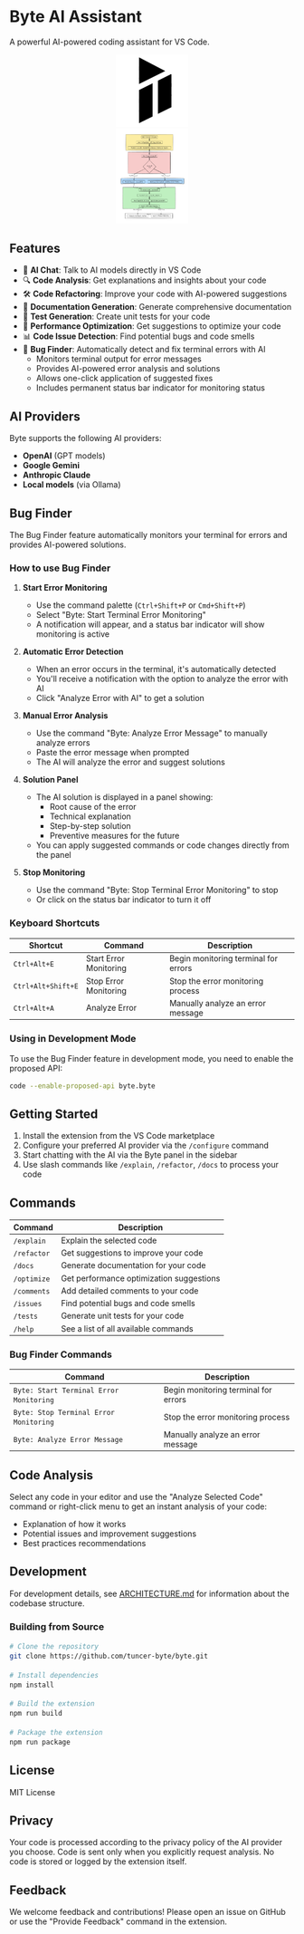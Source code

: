 # Byte AI Assistant

A powerful AI-powered coding assistant for VS Code.

<div align="center">
  <img src="media/icons/icon.png" alt="Byte AI Assistant" width="128">
</div>

<div align="center">
  <img src="public/architect.png" alt="Byte AI Architecture" width="128">
</div>

## Features

- 🤖 **AI Chat**: Talk to AI models directly in VS Code
- 🔍 **Code Analysis**: Get explanations and insights about your code
- 🛠️ **Code Refactoring**: Improve your code with AI-powered suggestions
- 📝 **Documentation Generation**: Generate comprehensive documentation
- 🧪 **Test Generation**: Create unit tests for your code
- 🚀 **Performance Optimization**: Get suggestions to optimize your code
- 📊 **Code Issue Detection**: Find potential bugs and code smells
- 🐛 **Bug Finder**: Automatically detect and fix terminal errors with AI
  - Monitors terminal output for error messages
  - Provides AI-powered error analysis and solutions
  - Allows one-click application of suggested fixes
  - Includes permanent status bar indicator for monitoring status

## AI Providers

Byte supports the following AI providers:

- **OpenAI** (GPT models)
- **Google Gemini**
- **Anthropic Claude**
- **Local models** (via Ollama)

## Bug Finder

The Bug Finder feature automatically monitors your terminal for errors and provides AI-powered solutions.

### How to use Bug Finder

1. **Start Error Monitoring**
   - Use the command palette (`Ctrl+Shift+P` or `Cmd+Shift+P`)
   - Select "Byte: Start Terminal Error Monitoring"
   - A notification will appear, and a status bar indicator will show monitoring is active

2. **Automatic Error Detection**
   - When an error occurs in the terminal, it's automatically detected
   - You'll receive a notification with the option to analyze the error with AI
   - Click "Analyze Error with AI" to get a solution

3. **Manual Error Analysis**
   - Use the command "Byte: Analyze Error Message" to manually analyze errors
   - Paste the error message when prompted
   - The AI will analyze the error and suggest solutions

4. **Solution Panel**
   - The AI solution is displayed in a panel showing:
     - Root cause of the error
     - Technical explanation
     - Step-by-step solution
     - Preventive measures for the future
   - You can apply suggested commands or code changes directly from the panel

5. **Stop Monitoring**
   - Use the command "Byte: Stop Terminal Error Monitoring" to stop
   - Or click on the status bar indicator to turn it off

### Keyboard Shortcuts

| Shortcut | Command | Description |
|----------|---------|-------------|
| `Ctrl+Alt+E` | Start Error Monitoring | Begin monitoring terminal for errors |
| `Ctrl+Alt+Shift+E` | Stop Error Monitoring | Stop the error monitoring process |
| `Ctrl+Alt+A` | Analyze Error | Manually analyze an error message |

### Using in Development Mode

To use the Bug Finder feature in development mode, you need to enable the proposed API:

```bash
code --enable-proposed-api byte.byte
```

## Getting Started

1. Install the extension from the VS Code marketplace
2. Configure your preferred AI provider via the `/configure` command
3. Start chatting with the AI via the Byte panel in the sidebar
4. Use slash commands like `/explain`, `/refactor`, `/docs` to process your code

## Commands

| Command | Description |
|---------|-------------|
| `/explain` | Explain the selected code |
| `/refactor` | Get suggestions to improve your code |
| `/docs` | Generate documentation for your code |
| `/optimize` | Get performance optimization suggestions |
| `/comments` | Add detailed comments to your code |
| `/issues` | Find potential bugs and code smells |
| `/tests` | Generate unit tests for your code |
| `/help` | See a list of all available commands |

### Bug Finder Commands

| Command | Description |
|---------|-------------|
| `Byte: Start Terminal Error Monitoring` | Begin monitoring terminal for errors |
| `Byte: Stop Terminal Error Monitoring` | Stop the error monitoring process |
| `Byte: Analyze Error Message` | Manually analyze an error message |

## Code Analysis

Select any code in your editor and use the "Analyze Selected Code" command or right-click menu to get an instant analysis of your code:

- Explanation of how it works
- Potential issues and improvement suggestions
- Best practices recommendations

## Development

For development details, see [ARCHITECTURE.md](src/ARCHITECTURE.md) for information about the codebase structure.

### Building from Source

```bash
# Clone the repository
git clone https://github.com/tuncer-byte/byte.git

# Install dependencies
npm install

# Build the extension
npm run build

# Package the extension
npm run package
```

## License

MIT License

## Privacy

Your code is processed according to the privacy policy of the AI provider you choose. Code is sent only when you explicitly request analysis. No code is stored or logged by the extension itself.

## Feedback

We welcome feedback and contributions! Please open an issue on GitHub or use the "Provide Feedback" command in the extension.
